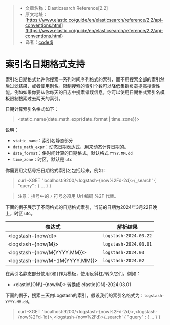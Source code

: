 >* 文章名称：Elasticsearch Reference[2.2]
>* 原文地址：[https://www.elastic.co/guide/en/elasticsearch/reference/2.2/api-conventions.html](https://www.elastic.co/guide/en/elasticsearch/reference/2.2/api-conventions.html)
>* 译者：[code4j](https://github.com/rpgmakervx)

# 索引名日期格式支持
索引名日期格式允许你搜索一系列时间序列格式的索引，而不用搜索全部的索引然后过滤结果，或者使用别名。限制搜索的索引个数可以降低集群负载提高搜索性能。例如如果你要从你每天的日志中搜索错误信息，你可以使用日期格式索引名模板限制搜索过去两天的索引。

日期计算索引名格式如下：

> \<static_name{date\_math\_expr{date\_format \| time\_zone}}>

说明：
- `static_name`：索引名静态部分
- `date_math_expr`：动态日期表达式，用来动态计算日期的。
- `date_format`：供时间计算的日期格式，默认格式 `YYYY.MM.dd`
- `time_zone`：时区，默认是 `utc`

你需要用尖括号把日期格式索引名包括起来，例如：

>curl -XGET 'localhost:9200/<logstash-{now%2Fd-2d}>/_search' {
  "query" : {
    ...
  }
}

>注意：括号中的 `/` 符号必须用 Url 编码 %2F 代替。

下面的例子展示了不同格式的日期格式索引，当前的日期为2024年3月22日晚上，时区 utc。

表达式  | 解析结果
--------|------
<logstash-{now/d}>|`logstash-2024.03.22`
<logstash-{now/M}>|`logstash-2024.03.01`
<logstash-{now/M{YYYY.MM}}>|`logstash-2024.03`
<logstash-{now/M-1M{YYYY.MM}}>|`logstash-2024.02`

在索引名静态部分使用`{`和`}`作为模板，使用反斜杠`/`转义它们。例如：
- <elastic\\{ON\\}-{now/M}> 转换成 elastic{ON}-2024.03.01

下面的例子，搜索三天内Logstash的索引，假设我们的索引名格式为：`logstash-YYYY.MM.dd`。

>curl -XGET 'localhost:9200/<logstash-{now%2Fd-2d}>,<logstash-{now%2Fd-1d}>,<logstash-{now%2Fd}>/_search' {
  "query" : {
    ...
  }
}

